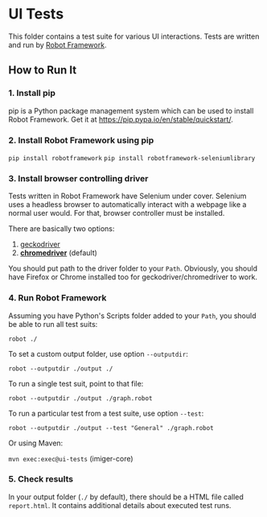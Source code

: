 ﻿# UI Tests

This folder contains a test suite for various UI interactions. Tests are written and run by [Robot Framework](http://robotframework.org).

## How to Run It

### 1. Install pip

pip is a Python package management system which can be used to install Robot Framework. Get it at https://pip.pypa.io/en/stable/quickstart/.

### 2. Install Robot Framework using pip

`pip install robotframework`
`pip install robotframework-seleniumlibrary`

### 3. Install browser controlling driver

Tests written in Robot Framework have Selenium under cover. Selenium uses a headless browser to automatically interact with a webpage like a normal user would. For that, browser controller must be installed.

There are basically two options:
1. [geckodriver](https://github.com/mozilla/geckodriver/releases)
2. **[chromedriver](https://sites.google.com/a/chromium.org/chromedriver/downloads)** (default)

You should put path to the driver folder to your `Path`. Obviously, you should have Firefox or Chrome installed too for geckodriver/chromedriver to work.

### 4. Run Robot Framework

Assuming you have Python's Scripts folder added to your `Path`, you should be able to run all test suits:

`robot ./`

To set a custom output folder, use option `--outputdir`:

`robot --outputdir ./output ./`

To run a single test suit, point to that file:

`robot --outputdir ./output ./graph.robot`

To run a particular test from a test suite, use option `--test`:

`robot --outputdir ./output --test "General" ./graph.robot`

Or using Maven:

`mvn exec:exec@ui-tests` (imiger-core)

### 5. Check results

In your output folder (`./` by default), there should be a HTML file called `report.html`. It contains additional details about executed test runs.
